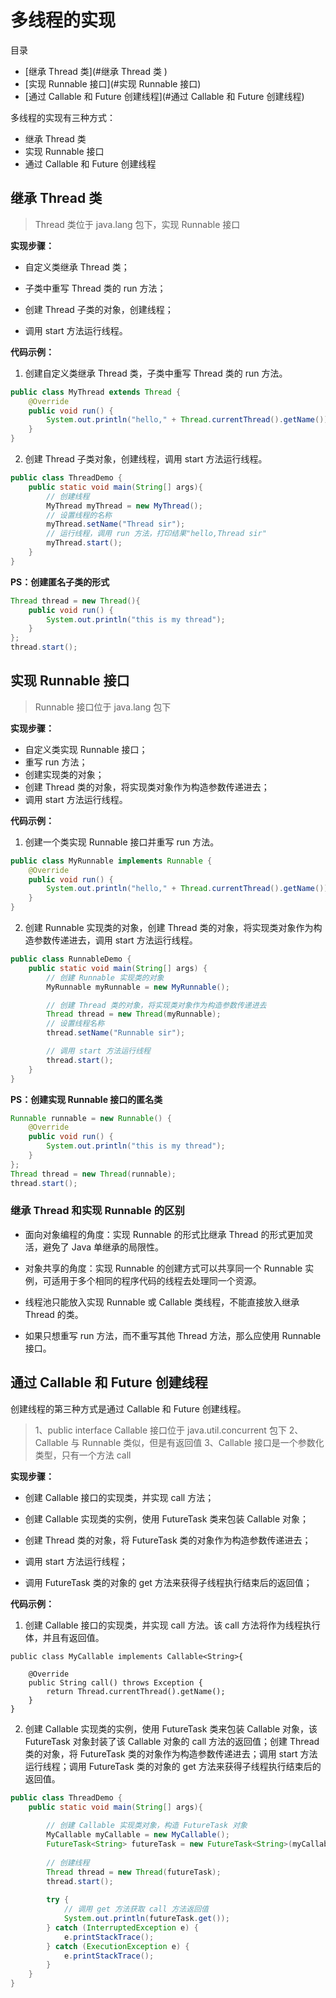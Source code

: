 # 多线程的实现

目录

- [继承 Thread 类](#继承 Thread 类 )
- [实现 Runnable 接口](#实现 Runnable 接口)
- [通过 Callable 和 Future 创建线程](#通过 Callable 和 Future 创建线程)



多线程的实现有三种方式：

- 继承 Thread 类
- 实现 Runnable 接口
- 通过 Callable 和 Future 创建线程



## 继承 Thread 类

> Thread 类位于 java.lang 包下，实现 Runnable 接口



**实现步骤：**

- 自定义类继承 Thread 类；

- 子类中重写 Thread 类的 run 方法；

- 创建 Thread 子类的对象，创建线程；

- 调用 start 方法运行线程。

  

**代码示例：**

1. 创建自定义类继承 Thread 类，子类中重写 Thread 类的 run 方法。

```java
public class MyThread extends Thread {
    @Override
    public void run() {
        System.out.println("hello," + Thread.currentThread().getName());
    }
}
```

2. 创建 Thread 子类对象，创建线程，调用 start 方法运行线程。
```java
public class ThreadDemo {
    public static void main(String[] args){
        // 创建线程
        MyThread myThread = new MyThread();
        // 设置线程的名称
        myThread.setName("Thread sir");
        // 运行线程，调用 run 方法，打印结果"hello,Thread sir"
        myThread.start();
    }
}
```



**PS：创建匿名子类的形式**

```java
Thread thread = new Thread(){
    public void run() {
        System.out.println("this is my thread");
    }
};
thread.start();
```



## 实现 Runnable 接口
> Runnable 接口位于 java.lang 包下



**实现步骤：**

- 自定义类实现 Runnable 接口；
- 重写 run 方法；
- 创建实现类的对象；
- 创建 Thread 类的对象，将实现类对象作为构造参数传递进去；
- 调用 start 方法运行线程。



**代码示例：**

1. 创建一个类实现 Runnable 接口并重写 run 方法。
```java
public class MyRunnable implements Runnable {
    @Override
    public void run() {
        System.out.println("hello," + Thread.currentThread().getName());
    }
}
```

2. 创建 Runnable 实现类的对象，创建 Thread 类的对象，将实现类对象作为构造参数传递进去，调用 start 方法运行线程。

```java
public class RunnableDemo {
    public static void main(String[] args) {
        // 创建 Runnable 实现类的对象
        MyRunnable myRunnable = new MyRunnable();

        // 创建 Thread 类的对象，将实现类对象作为构造参数传递进去
        Thread thread = new Thread(myRunnable);
        // 设置线程名称
        thread.setName("Runnable sir");

        // 调用 start 方法运行线程
        thread.start();
    }
}
```



**PS：创建实现 Runnable 接口的匿名类**

```java
Runnable runnable = new Runnable() {
    @Override
    public void run() {
        System.out.println("this is my thread");
    }
};
Thread thread = new Thread(runnable);
thread.start();
```



### 继承 Thread 和实现 Runnable 的区别

- 面向对象编程的角度：实现 Runnable 的形式比继承 Thread 的形式更加灵活，避免了 Java 单继承的局限性。

- 对象共享的角度：实现 Runnable 的创建方式可以共享同一个 Runnable 实例，可适用于多个相同的程序代码的线程去处理同一个资源。
- 线程池只能放入实现 Runnable 或 Callable 类线程，不能直接放入继承 Thread 的类。
- 如果只想重写 run 方法，而不重写其他 Thread 方法，那么应使用 Runnable 接口。



## 通过 Callable 和 Future 创建线程
创建线程的第三种方式是通过 Callable 和 Future 创建线程。
> 1、public interface Callable<V> 接口位于 java.util.concurrent 包下
> 2、Callable 与 Runnable 类似，但是有返回值
> 3、Callable 接口是一个参数化类型，只有一个方法 call



**实现步骤：**

- 创建 Callable 接口的实现类，并实现 call 方法；

- 创建 Callable 实现类的实例，使用 FutureTask 类来包装 Callable 对象；

- 创建 Thread 类的对象，将 FutureTask 类的对象作为构造参数传递进去；

- 调用 start 方法运行线程；

- 调用 FutureTask 类的对象的 get 方法来获得子线程执行结束后的返回值；



**代码示例：**

1. 创建 Callable 接口的实现类，并实现 call 方法。该 call 方法将作为线程执行体，并且有返回值。
```
public class MyCallable implements Callable<String>{

    @Override
    public String call() throws Exception {
        return Thread.currentThread().getName();
    }
}
```


2. 创建 Callable 实现类的实例，使用 FutureTask 类来包装 Callable 对象，该 FutureTask 对象封装了该 Callable 对象的 call 方法的返回值；创建 Thread 类的对象，将 FutureTask 类的对象作为构造参数传递进去；调用 start 方法运行线程；调用 FutureTask 类的对象的 get 方法来获得子线程执行结束后的返回值。
```java
public class ThreadDemo {
    public static void main(String[] args){
    
        // 创建 Callable 实现类对象，构造 FutureTask 对象
        MyCallable myCallable = new MyCallable();
        FutureTask<String> futureTask = new FutureTask<String>(myCallable);
        
        // 创建线程
        Thread thread = new Thread(futureTask);
        thread.start();
        
        try {
            // 调用 get 方法获取 call 方法返回值
            System.out.println(futureTask.get());
        } catch (InterruptedException e) {
            e.printStackTrace();
        } catch (ExecutionException e) {
            e.printStackTrace();
        }
    }
}
```

